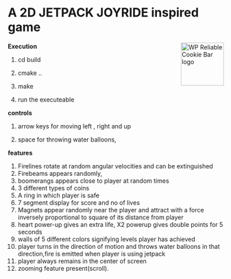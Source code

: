 
# A 2D JETPACK JOYRIDE inspired game


<img alt="WP Reliable Cookie Bar logo" src="https://github.com/VisveshS/Jetpack-JoyRide/tree/master/JetpackJoyride/jj.png?raw=true" height="100" width="100" align="right">

**Execution**

 1. cd build

 2. cmake ..

 3. make

 4. run the executeable

**controls**

 1. arrow keys for moving left , right and up

 2. space for throwing water balloons,

**features**

1. Firelines rotate at random angular velocities and can be extinguished
2. Firebeams appears randomly,
3. boomerangs appears close to player at random times
4. 3 different types of coins
5. A ring in which player is safe
6. 7 segment display for score and no of lives
7. Magnets appear randomly near the player and attract with a force inversely proportional to square of its distance from player
8. heart power-up gives an extra life, X2 powerup gives double points for 5 seconds
9. walls of 5 different colors signifying levels player has achieved
10. player turns in the direction of motion and throws water balloons in that direction,fire is emitted when player is using jetpack
11. player always remains in the center of screen
12. zooming feature present(scroll).

